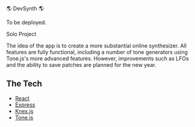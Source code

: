 🌎 DevSynth 🌎

To be deployed.

Solo Project

The idea of the app is to create a more substantial online synthesizer. All features are fully functional, including a number of tone generators using Tone.js's more advanced features. However, improvements such as LFOs and the ability to save patches are planned for the new year.

## The Tech

* [React](https://reactjs.org/docs/getting-started.html)
* [Express](https://expressjs.com/en/api.html)
* [Knex.js](https://knexjs.org/)
* [Tone.js](https://tonejs.github.io/)
